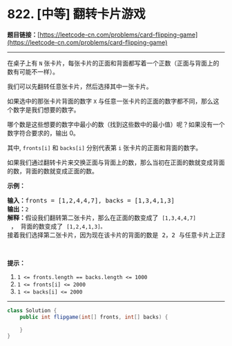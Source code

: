 # 822. [中等] 翻转卡片游戏

**题目链接：**[https://leetcode-cn.com/problems/card-flipping-game](https://leetcode-cn.com/problems/card-flipping-game)

---

<div class="content__1Y2H">
 <div class="notranslate">
  <p>在桌子上有 <code>N</code> 张卡片，每张卡片的正面和背面都写着一个正数（正面与背面上的数有可能不一样）。</p> 
  <p>我们可以先翻转任意张卡片，然后选择其中一张卡片。</p> 
  <p>如果选中的那张卡片背面的数字 <code>X</code> 与任意一张卡片的正面的数字都不同，那么这个数字是我们想要的数字。</p> 
  <p>哪个数是这些想要的数字中最小的数（找到这些数中的最小值）呢？如果没有一个数字符合要求的，输出 0。</p> 
  <p>其中, <code>fronts[i]</code>&nbsp;和&nbsp;<code>backs[i]</code>&nbsp;分别代表第&nbsp;<code>i</code>&nbsp;张卡片的正面和背面的数字。</p> 
  <p>如果我们通过翻转卡片来交换正面与背面上的数，那么当初在正面的数就变成背面的数，背面的数就变成正面的数。</p> 
  <p><strong>示例：</strong></p> 
  <pre class="language-text"><strong>输入：</strong>fronts = [1,2,4,4,7], backs = [1,3,4,1,3]
<strong>输出：</strong><code>2</code>
<strong>解释：</strong>假设我们翻转第二张卡片，那么在正面的数变成了 <code>[1,3,4,4,7]</code> ， 背面的数变成了 <code>[1,2,4,1,3]。</code>
接着我们选择第二张卡片，因为现在该卡片的背面的数是 2，2 与任意卡片上正面的数都不同，所以 2 就是我们想要的数字。</pre> 
  <p>&nbsp;</p> 
  <p><strong>提示：</strong></p> 
  <ol> 
   <li><code>1 &lt;= fronts.length == backs.length&nbsp;&lt;=&nbsp;1000</code></li> 
   <li><code>1 &lt;=&nbsp;fronts[i]&nbsp;&lt;= 2000</code></li> 
   <li><code>1 &lt;= backs[i]&nbsp;&lt;= 2000</code></li> 
  </ol> 
 </div>
</div>

---

```java
class Solution {
    public int flipgame(int[] fronts, int[] backs) {
        
    }
}
```